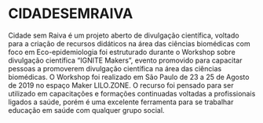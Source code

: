 # CIDADESEMRAIVA
Cidade sem Raiva é um projeto aberto de divulgação científica, 
voltado para a criação de recursos didáticos na área das ciências biomédicas com foco em Eco-epidemiologia
foi estruturado durante o Workshop sobre divulgação científica “IGNITE Makers”, evento promovido para capacitar pessoas a promoverem divulgação científica na área das ciências biomédicas. O Workshop foi realizado em São Paulo de 23 a 25 de Agosto de 2019 no espaço Maker LILO.ZONE.
O recurso foi pensado para ser utilizado em capacitações e formações continuadas voltadas a profissionais ligados a saúde, porém é uma excelente ferramenta para se trabalhar educação em saúde com qualquer grupo social.

